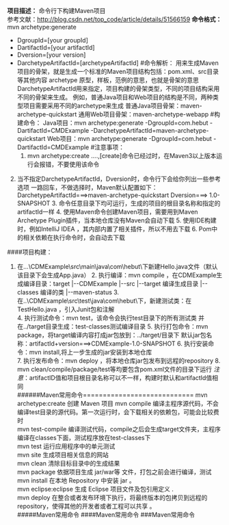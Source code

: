 **项目描述：** 命令行下构建Maven项目  
参考文献：http://blog.csdn.net/top_code/article/details/51566159
**命令格式：**
mvn archetype:generate 
  - DgroupId=[your groupId] 
  - DartifactId=[your artifactId] 
  - Dversion=[your version] 
  - DarchetypeArtifactId=[archetypeArtifactId]
#命令解析：
用来生成Maven项目的骨架，就是生成一个标准的Maven项目结构包括：pom.xml、src目录等其他内容
           archetype 原型，样板，范例的意思，也就是骨架的意思
		   DarchetypeArtifactId用来指定，项目构建的骨架类型，不同的项目结构采用不同的骨架来生成。
		   例如，普通Java项目和Web项目的结构是不同，两种类型项目需要采用不同的archetype来生成
		   普通Java项目骨架：maven-archetype-quickstart
		   通用Web项目骨架：maven-archetype-webapp
#构建命令：
Java项目：mvn archetype:generate 
          -DgroupId=com.hebut
          -DartifactId=CMDExample 
          -DarchetypeArtifactId=maven-archetype-quickstart
Web项目：mvn archetype:generate 
          -DgroupId=com.hebut
          -DartifactId=CMDExample 
#注意事项：
     1. mvn archetype:create ....,[create]命令已经过时，在Maven3以上版本运行会报错，不要使用该命令
2. 当不指定DarchetypeArtifactId，Dversion时，命令行下会给你列出一些参考选项
		      一路回车，不做选择时，Maven默认配置如下：
			  DarchetypeArtifactId===>maven-archetype-quickstart
			  Dversion===> 1.0-SNAPSHOT
       3. 命令任意目录下均可运行，生成的项目的根目录名称和指定的artifactId一样
   4. 使用Maven命令创建Maven项目，需要用到Maven Archetype Plugin插件，当本地仓库没有Maven会自动下载
		   5. 使用IDE构建时，例如IntelliJ IDEA ，其内部内置了相关插件，所以不用去下载
		   6. Pom中的相关依赖在执行命令时，会自动去下载
		   
####项目构建：
1. 在...\CDMExample\src\main\java\com\hebut\下新建Hello.java文件（默认该目录下会生成App.java）
           2. 执行编译：mvn compile ，在CDMExample生成编译目录：target
			      |--CDMExample
				     |--src
					 |--target 编译生成目录
					    |--classes 编译的类
						|--maven-status
		   3. 在..\CDMExample\src\test\java\com\hebut\下，新建测试类：在TestHello.java ，引入Junit包和注解  
           4. 执行测试命令：mvn test，该命令会执行test目录下的所有测试类
              并在../target目录生成：test-classes测试编译目录
           5. 执行打包命令：mvn package，将target编译内容打成jar包放到：../target/目录下
              默认jar包名称：artifactId+version===>CDMExample-1.0-SNAPSHOT 
           6. 执行安装命令：mvn install,将上一步生成的jar安装到本地仓库	
           7. 执行发布命令：mvn deploy ，将本地仓库jar包发布到远程的repository 
           8. mvn clean/compile/package/test等均要包含pom.xml文件的目录下运行
*注意*：artifactID值和项目根目录名称可以不一样，构建时默认和artifactId值相同		   
######Maven常用命令============================
mvn archetype:create 创建 Maven 项目
mvn compile          编译主程序源代码，不会编译test目录的源代码。第一次运行时，会下载相关的依赖包，可能会比较费时  
mvn test-compile     编译测试代码，compile之后会生成target文件夹，主程序编译在classes下面，测试程序放在test-classes下  
mvn test             运行应用程序中的单元测试   
mvn site             生成项目相关信息的网站  
mvn clean            清除目标目录中的生成结果  
mvn package          依据项目生成 jar/war等 文件，打包之前会进行编译，测试    
mvn install          在本地 Repository 中安装 jar  。  
mvn eclipse:eclipse  生成 Eclipse 项目文件及包引用定义  .  
mvn deploy           在整合或者发布环境下执行，将最终版本的包拷贝到远程的repository，使得其他的开发者或者工程可以共享  。		   
#####Maven常用命令
####Maven常用命令
###Maven常用命令

		   
